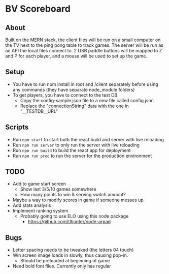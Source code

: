 # BV Scoreboard
## About
Built on the MERN stack, the client files will be run on a small computer on the TV next to the ping pong table to track games. The server will be run as an API the local files connect to. 2 USB paddle buttons will be mapped to Z and P for each player, and a mouse will be used to set up the game.

## Setup
- You have to run npm install in root and /client separately before using any commands (they have separate node_module folders)
- To get players, you have to connect to the test DB
	- Copy the config-sample.json file to a new file called config.json
	- Replace the "connectionString" data with the one in "__TESTDB__URL"

## Scripts
- Run `npm start` to start both the react build and server with live reloading
- Run `npm run server` to only run the server with live reloading
- Run `npm run build` to build the react app for deployment
- Run `npm run prod` to run the server for the production environment

## TODO
- Add to game start screen
	- Show last 3/5/10 games somewhere
	- How many points to win & serving switch amount?
- Maybe a way to modify scores in game if someone messes up
- Add stats analysis
- Implement ranking system
	- Probably going to use ELO using this node package
		- https://github.com/tlhunter/node-arpad

## Bugs
- Letter spacing needs to be tweaked (the letters 04 touch)
- Win screen image loads in slowly, thus causing pop-in.
	- Should be preloaded at beginning of game
- Need bold font files. Currently only has regular